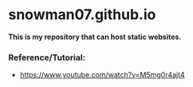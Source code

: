 # snowman07.github.io

<b>This is my repository that can host <span> static </span> websites.</b> 

### Reference/Tutorial:
 - https://www.youtube.com/watch?v=M5mg0r4ajt4
